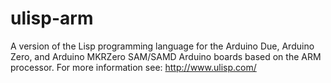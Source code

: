 # ulisp-arm
A version of the Lisp programming language for the Arduino Due, Arduino Zero, and Arduino MKRZero SAM/SAMD Arduino boards based on the ARM processor.
For more information see:
http://www.ulisp.com/
